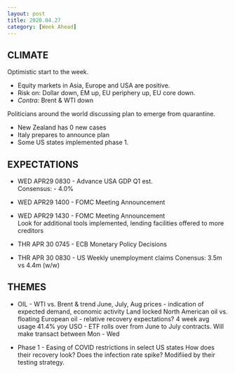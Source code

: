```yaml
---
layout: post
title: 2020.04.27
category: [Week Ahead]
---
```


## CLIMATE  
Optimistic start to the week. 
* Equity markets in Asia, Europe and USA are positive. 
* Risk on: Dollar down, EM up, EU periphery up, EU core down. 
* *Contra:* Brent & WTI down 

Politicians around the world discussing plan to emerge from quarantine. 
* New Zealand has 0 new cases 
* Italy prepares to announce plan 
* Some US states implemented phase 1.

## EXPECTATIONS
* WED APR29 0830 - Advance USA GDP Q1 est.  
   Consensus: - 4.0%
* WED APR29 1400 - FOMC Meeting Announcement 
* WED APR29 1430 - FOMC Meeting Announcement  
   Look for additional tools implemented, lending facilities offered to more creditors

* THR APR 30 0745 - ECB Monetary Policy Decisions 
* THR APR 30 0830 - US Weekly unemployment claims 
    Conensus: 3.5m vs 4.4m (w/w) 

## THEMES
* OIL - WTI vs. Brent & trend 
    June, July, Aug prices - indication of expected demand, economic activity 
    Land locked North American oil vs. floating European oil - relative recovery expectations? 
    4 week avg usage 41.4% yoy
    USO - ETF rolls over from June to July contracts. Will make transact between Mon - Wed

* Phase 1 - Easing of COVID restrictions in select US states 
	How does their recovery look? Does the infection rate spike? Modifiied by their testing strategy. 

